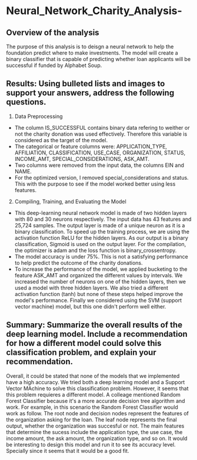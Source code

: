 # Neural_Network_Charity_Analysis-

## Overview of the analysis

The purpose of this analysis is to deisgn a neural network to help the foundation predict where to make investments. The model will create a binary classifier that is capable of predicting whether loan applicants will be successful if funded by Alphabet Soup.

## Results: Using bulleted lists and images to support your answers, address the following questions.

1.  Data Preprocessing

- The column IS_SUCCESSFUL contains binary data refering to weither or not the charity donation was used effectively. Therefore this variable is considered as the target of the model.
- The categorical or feature columns were:  APPLICATION_TYPE, AFFILIATION, CLASSIFICATION, USE_CASE, ORGANIZATION, STATUS, INCOME_AMT, SPECIAL_CONSIDERATIONS, ASK_AMT. 
- Two columns were removed from the input data, the columns EIN and NAME. 
- For the optimized version, I removed special_considerations and status. This with the purpose to see if the model worked better using less features. 

2. Compiling, Training, and Evaluating the Model

- This deep-learning neural network model is made of two hidden layers with 80 and 30 neurons respectively.
The input data has 43 features and 25,724 samples.
The output layer is made of a unique neuron as it is a binary classification.
To speed up the training process, we are using the activation function ReLU for the hidden layers. As our output is a binary classification, Sigmoid is used on the output layer.
For the compilation, the optimizer is adam and the loss function is binary_crossentropy.
- The model accuracy is under 75%. This is not a satisfying performance to help predict the outcome of the charity donations.
- To increase the performance of the model, we applied bucketing to the feature ASK_AMT and organized the different values by intervals. We increased the number of neurons on one of the hidden layers, then we used a model with three hidden layers. We also tried a different activation function (tanh) but none of these steps helped improve the model's performance. Finally we considered using the SVM (support vector machine) model, but this one didn't perform well either. 

## Summary: Summarize the overall results of the deep learning model. Include a recommendation for how a different model could solve this classification problem, and explain your recommendation.

Overall, it could be stated that none of the models that we implemented have a high accuracy. We tried both a deep learning model and a Support Vector MAchine to solve this classification problem. However, it seems that this problem requieres a different model. A colleage mentioned Random Forest Classifier because it's a more accurate decision tree algorithm and work. 
For example, in this scenario the Random Forest Classifier would work as follow. The root node and decision nodes represent the features of the organization asking for the loan. The leaf node represents the final output, whether the organization was succesful or not. The main features that determine the sucess include the application type, the use case, the income amount, the ask amount, the organization type, and so on. 
It would be interesting to design this model and run it to see its accuracy level. Specially since it seems that it would be a good fit. 